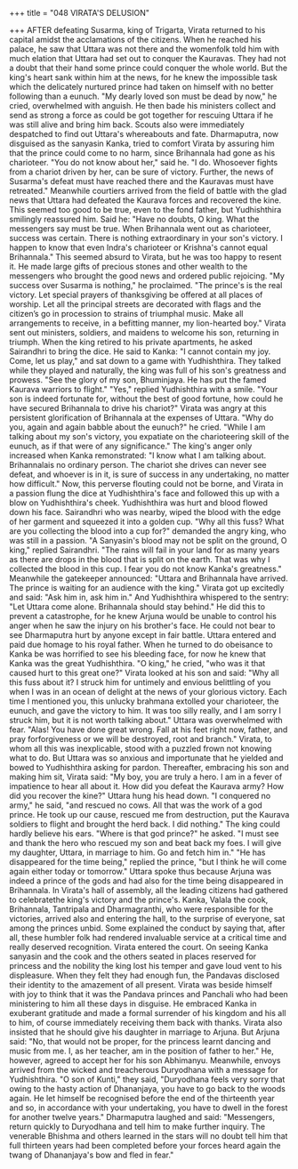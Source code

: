 +++
title = "048 VIRATA'S DELUSION"

+++
AFTER defeating Susarma, king of
Trigarta, Virata returned to his capital
amidst the acclamations of the citizens.
When he reached his palace, he saw that
Uttara was not there and the womenfolk
told him with much elation that Uttara had
set out to conquer the Kauravas.
They had not a doubt that their hand some
prince could conquer the whole world.
But the king's heart sank within him at the
news, for he knew the impossible task
which the delicately nurtured prince had
taken on himself with no better following
than a eunuch.
"My dearly loved son must be dead by
now," he cried, overwhelmed with
anguish. He then bade his ministers
collect and send as strong a force as could
be got together for rescuing Uttara if he
was still alive and bring him back. Scouts
also were immediately despatched to find
out Uttara's whereabouts and fate.
Dharmaputra, now disguised as the
sanyasin Kanka, tried to comfort Virata by
assuring him that the prince could come to
no harm, since Brihannala had gone as his
charioteer. "You do not know about her,"
said he. "I do. Whosoever fights from a
chariot driven by her, can be sure of
victory. Further, the news of Susarma's
defeat must have reached there and the
Kauravas must have retreated."
Meanwhile courtiers arrived from the field
of battle with the glad news that Uttara
had defeated the Kaurava forces and
recovered the kine.
This seemed too good to be true, even to
the fond father, but Yudhishthira
smilingly reassured him. Said he: "Have
no doubts, O king. What the messengers
say must be true. When Brihannala went
out as charioteer, success was certain.
There is nothing extraordinary in your
son's victory. I happen to know that even
Indra's charioteer or Krishna's cannot
equal Brihannala."
This seemed absurd to Virata, but he was
too happy to resent it. He made large gifts
of precious stones and other wealth to the
messengers who brought the good news
and ordered public rejoicing. "My success
over Susarma is nothing," he proclaimed.
"The prince's is the real victory. Let
special prayers of thanksgiving be offered
at all places of worship. Let all the
principal streets are decorated with flags
and the citizen’s go in procession to
strains of triumphal music. Make all
arrangements to receive, in a befitting
manner, my lion-hearted boy."
Virata sent out ministers, soldiers, and
maidens to welcome his son, returning in
triumph. When the king retired to his
private apartments, he asked Sairandhri to
bring the dice. He said to Kanka: "I cannot
contain my joy. Come, let us play," and
sat down to a game with Yudhishthira.
They talked while they played and
naturally, the king was full of his son's
greatness and prowess. "See the glory of
my son, Bhuminjaya. He has put the
famed Kaurava warriors to flight."
"Yes," replied Yudhishthira with a smile.
"Your son is indeed fortunate for, without
the best of good fortune, how could he
have secured Brihannala to drive his
chariot?"
Virata was angry at this persistent
glorification of Brihannala at the expenses
of Uttara. "Why do you, again and again
babble about the eunuch?" he cried.
"While I am talking about my son's
victory, you expatiate on the charioteering
skill of the eunuch, as if that were of any
significance." The king's anger only
increased when Kanka remonstrated: "I
know what I am talking about. Brihannalais no ordinary person. The chariot she
drives can never see defeat, and whoever
is in it, is sure of success in any
undertaking, no matter how difficult."
Now, this perverse flouting could not be
borne, and Virata in a passion flung the
dice at Yudhishthira's face and followed
this up with a blow on Yudhishthira's
cheek. Yudhishthira was hurt and blood
flowed down his face.
Sairandhri who was nearby, wiped the
blood with the edge of her garment and
squeezed it into a golden cup. "Why all
this fuss? What are you collecting the
blood into a cup for?" demanded the angry
king, who was still in a passion.
"A Sanyasin's blood may not be split on
the ground, O king," replied Sairandhri.
"The rains will fail in your land for as
many years as there are drops in the blood
that is split on the earth. That was why I
collected the blood in this cup. I fear you
do not know Kanka's greatness."
Meanwhile the gatekeeper announced:
"Uttara and Brihannala have arrived. The
prince is waiting for an audience with the
king." Virata got up excitedly and said:
"Ask him in, ask him in." And
Yudhishthira whispered to the sentry: "Let
Uttara come alone. Brihannala should stay
behind."
He did this to prevent a catastrophe, for he
knew Arjuna would be unable to control
his anger when he saw the injury on his
brother's face. He could not bear to see
Dharmaputra hurt by anyone except in fair
battle.
Uttara entered and paid due homage to his
royal father. When he turned to do
obeisance to Kanka be was horrified to
see his bleeding face, for now he knew
that Kanka was the great Yudhishthira.
"O king," he cried, "who was it that
caused hurt to this great one?"
Virata looked at his son and said: "Why
all this fuss about it? I struck him for
untimely and envious belittling of you
when I was in an ocean of delight at the
news of your glorious victory. Each time I
mentioned you, this unlucky brahmana
extolled your charioteer, the eunuch, and
gave the victory to him. It was too silly
really, and I am sorry I struck him, but it
is not worth talking about."
Uttara was overwhelmed with fear. "Alas!
You have done great wrong. Fall at his
feet right now, father, and pray
forforgiveness or we will be destroyed,
root and branch."
Virata, to whom all this was inexplicable,
stood with a puzzled frown not knowing
what to do. But Uttara was so anxious and
importunate that he yielded and bowed to
Yudhishthira asking for pardon.
Thereafter, embracing his son and making
him sit, Virata said: "My boy, you are
truly a hero. I am in a fever of impatience
to hear all about it. How did you defeat
the Kaurava army? How did you recover
the kine?"
Uttara hung his head down. "I conquered
no army," he said, "and rescued no cows.
All that was the work of a god prince. He
took up our cause, rescued me from
destruction, put the Kaurava soldiers to
flight and brought the herd back. I did
nothing."
The king could hardly believe his ears.
"Where is that god prince?" he asked. "I
must see and thank the hero who rescued
my son and beat back my foes. I will give
my daughter, Uttara, in marriage to him.
Go and fetch him in."
"He has disappeared for the time being,"
replied the prince, "but I think he will
come again either today or tomorrow."
Uttara spoke thus because Arjuna was
indeed a prince of the gods and had also
for the time being disappeared in
Brihannala.
In Virata's hall of assembly, all the
leading citizens had gathered to celebratethe king's victory and the prince's. Kanka,
Valala the cook, Brihannala, Tantripala
and Dharmagranthi, who were responsible
for the victories, arrived also and entering
the hall, to the surprise of everyone, sat
among the princes unbid.
Some explained the conduct by saying
that, after all, these humbler folk had
rendered invaluable service at a critical
time and really deserved recognition.
Virata entered the court. On seeing Kanka
sanyasin and the cook and the others
seated in places reserved for princess and
the nobility the king lost his temper and
gave loud vent to his displeasure.
When they felt they had enough fun, the
Pandavas disclosed their identity to the
amazement of all present. Virata was
beside himself with joy to think that it was
the Pandava princes and Panchali who had
been ministering to him all these days in
disguise. He embraced Kanka in
exuberant gratitude and made a formal
surrender of his kingdom and his all to
him, of course immediately receiving
them back with thanks. Virata also
insisted that he should give his daughter in
marriage to Arjuna.
But Arjuna said: "No, that would not be
proper, for the princess learnt dancing and
music from me. I, as her teacher, am in
the position of father to her." He,
however, agreed to accept her for his son
Abhimanyu.
Meanwhile, envoys arrived from the
wicked and treacherous Duryodhana with
a message for Yudhishthira. "O son of
Kunti," they said, "Duryodhana feels very
sorry that owing to the hasty action of
Dhananjaya, you have to go back to the
woods again. He let himself be recognised
before the end of the thirteenth year and
so, in accordance with your undertaking,
you have to dwell in the forest for another
twelve years."
Dharmaputra
laughed
and
said:
"Messengers,
return
quickly
to
Duryodhana and tell him to make further
inquiry. The venerable Bhishma and
others learned in the stars will no doubt
tell him that full thirteen years had been
completed before your forces heard again
the twang of Dhananjaya's bow and fled in
fear."